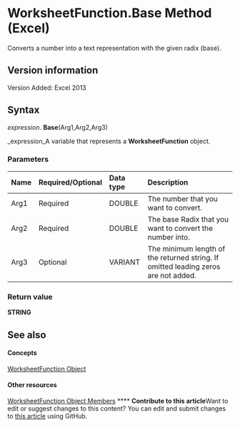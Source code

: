
# WorksheetFunction.Base Method (Excel)

Converts a number into a text representation with the given radix (base).


## Version information

Version Added: Excel 2013 


## Syntax

 _expression_. **Base**(Arg1,Arg2,Arg3)

 _expression_A variable that represents a  **WorksheetFunction** object.


### Parameters



|**Name**|**Required/Optional**|**Data type**|**Description**|
|:-----|:-----|:-----|:-----|
|Arg1|Required|DOUBLE|The number that you want to convert.|
|Arg2|Required|DOUBLE|The base Radix that you want to convert the number into.|
|Arg3|Optional|VARIANT|The minimum length of the returned string. If omitted leading zeros are not added.|

### Return value

 **STRING**


## See also


#### Concepts


 [WorksheetFunction Object](7b1d5639-363d-632c-2cf0-2232562646b6.md)
#### Other resources


 [WorksheetFunction Object Members](6811ca87-4b53-0bff-88c9-30bf7497879a.md)
****   **Contribute to this article**Want to edit or suggest changes to this content? You can edit and submit changes to  [this article](https://github.com/jhershey00/VBA_Excel_Test/OpenXMLCon/articles/df7544ca-e793-4fa8-a9a3-4f421b080723.md) using GitHub.

